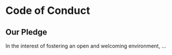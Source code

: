 # Code of Conduct

## Our Pledge

In the interest of fostering an open and welcoming environment, ...

